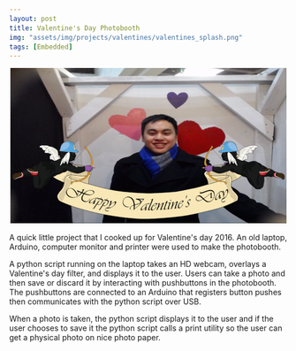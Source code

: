 ```yaml
---
layout: post
title: Valentine's Day Photobooth
img: "assets/img/projects/valentines/valentines_splash.png"
tags: [Embedded]
---
```

<p align="center">
  <img src="https://raw.githubusercontent.com/teefs/teefs.github.io/master/assets/img/projects/valentines/310.png"/></p>
A quick little project that I cooked up for Valentine's day 2016. An old laptop, Arduino, computer monitor and printer were used to make the photobooth.

A python script running on the laptop takes an HD webcam, overlays a Valentine's day filter, and displays it to the user. Users can take a photo and then save or discard it by interacting with pushbuttons in the photobooth. The pushbuttons are connected to an Arduino that registers button pushes then communicates with the python script over USB.

When a photo is taken, the python script displays it to the user and if the user chooses to save it the python script calls a print utility so the user can get a physical photo on nice photo paper.